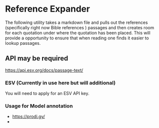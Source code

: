 # Reference Expander 

The following utility takes a markdown file and pulls out the references (specifically right now Bible references )
passages and then creates room for each quotation under where the quotation has been placed. 
This will provide a opportunity to ensure that when reading one finds it easier to lookup passages. 

## API may be required 
https://api.esv.org/docs/passage-text/


### ESV (Currently in use here but will additional)
You will need to apply for an ESV API key. 


### Usage for Model annotation 
* https://prodi.gy/
* 